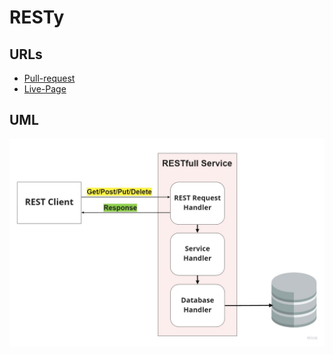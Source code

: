 # RESTy
 ## URLs
  - [Pull-request](https://github.com/BianQt/RESTy/pull/4) 
  - [Live-Page](https://BianQt.github.io/RESTy)

## UML 
![UML](./uml.jpg)